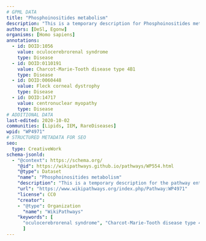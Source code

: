```yaml
---
# GPML DATA
title: "Phosphoinositides metabolism"
description: "This is a temporary description for Phosphoinositides metabolism"
authors: [DeSl, Egonw]
organisms: [Homo sapiens]
annotations:
  - id: DOID:1056
    value: oculocerebrorenal syndrome
    type: Disease
  - id: DOID:0110191
    value: Charcot-Marie-Tooth disease type 4B1
    type: Disease
  - id: DOID:0060448
    value: Fleck corneal dystrophy
    type: Disease
  - id: DOID:14717
    value: centronuclear myopathy
    type: Disease
# ADDITIONAL DATA
last-edited: 2020-10-02
communities: [Lipids, IEM, RareDiseases]
wpid: "WP4971"
# STRUCTURED METADATA FOR SEO
seo:
  type: CreativeWork
schema-jsonld:
  - "@context": https://schema.org/
    "@id": https://wikipathways.github.io/pathways/WP554.html
    "@type": Dataset
    "name": "Phosphoinositides metabolism"
    "description": "This is a temporary description for the pathway entitled: Phosphoinositides metabolism"
    "url": "https://www.wikipathways.org/index.php/Pathway:WP4971"
    "license": CC0
    "creator":
    - "@type": Organization
      "name": "WikiPathways"
    "keywords": [
      "oculocerebrorenal syndrome", "Charcot-Marie-Tooth disease type 4B1", "Fleck corneal dystrophy", "centronuclear myopathy",
      ]
---
```

